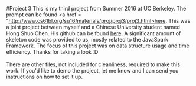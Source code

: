 #Project 3
This is my third project from Summer 2016 at UC Berkeley.  The prompt can be found <a href = "http://www.cs61bl.org/su16/materials/proj/proj3/proj3.html>here</a>.
This was a joint project between myself and a Chinese University student named Hong Shuo Chen.  His github
can be found <a href = "https://github.com/max2468tw">here</a>.  A significant amount of skeleton code was provided to us,
mostly related to the JavaSpark Framework.  The focus of this project was on data structure usage and time efficiency.
Thanks for taking a look :D
<br><br>
There are other files, not included for cleanliness, required to make this work.  If you'd like to demo the project, let me know and I 
can send you instructions on how to set it up.  
